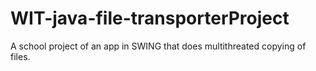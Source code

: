 # WIT-java-file-transporterProject
A school project of an app in SWING that does multithreated copying of files.
